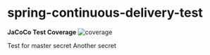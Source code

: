 # spring-continuous-delivery-test


__JaCoCo Test Coverage__ ![coverage](https://github.com/cb-priya/spring-continuous-delivery-test/blob/main/.github/badges/jacoco.svg)

Test for master secret
Another secret
